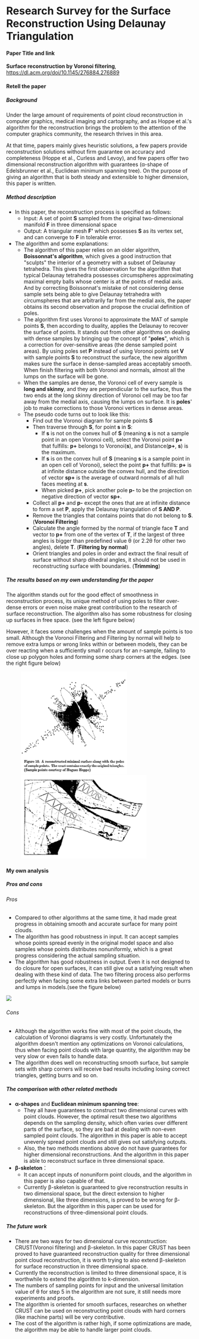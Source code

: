# Research Survey for the Surface Reconstruction Using Delaunay Triangulation

#### Paper Title and link

**Surface reconstruction by Voronoi filtering**, https://dl.acm.org/doi/10.1145/276884.276889

#### Retell the paper

##### Background

Under the large amount of requirements of point cloud reconstruction in computer graphics, medical imaging and cartography, and as Hoppe et al.'s algorithm for the reconstruction brings the problem to the attention of the computer graphics community, the research thrives in this area.

At that time, papers mainly gives heuristic solutions, a few papers provide reconstruction solutions without firm guarantee on accuracy and completeness (Hoppe et al., Curless and Levoy), and few papers offer two dimensional reconstruction algorithm with guarantees (α-shape of Edelsbrunner et al., Euclidean minimum spanning tree). On the purpose of giving an algorithm that is both steady and extensible to higher dimension, this paper is written.

##### Method description

- In this paper, the reconstruction process is specified as follows: 
  - Input: A set of point **S** sampled from the original two-dimensional manifold **F** in three dimensional space
  - Output: A triangular mesh **F'** which possesses **S** as its vertex set, and can converge to **F** in tolerable error.
- The algorithm and some explanations:
  - The algorithm of this paper relies on an older algorithm, **Boissonnat's algorithm**, which gives a good instruction that "sculpts" the interior of a geometry with a subset of Delaunay tetrahedra. This gives the first observation for the algorithm that typical Delaunay tetrahedra possesses  circumspheres approximating maximal empty balls whose center is at the points of medial axis. And by correcting Boissonnat's mistake of not considering dense sample sets being able to give Delaunay tetrahedra with circumspheres that are arbitrarily far from the medial axis, the paper obtains its second observation and propose the crucial definition of poles.
  - The algorithm first uses Voronoi to approximate the MAT of sample points **S**, then according to duality, applies the Delaunay to recover the surface of points. It stands out from other algorithms on dealing with dense samples by bringing up the concept of "**poles**", which is a correction for over-sensitive areas (the dense sampled point areas). By using poles set **P** instead of using Voronoi points set **V** with sample points **S** to reconstruct the surface, the new algorithm makes sure the surface in dense-sampled areas acceptably smooth. When finish filtering with both Voronoi and normals, almost all the lumps on the surface will be gone.
  - When the samples are dense, the Voronoi cell of every sample is **long and skinny**, and they are perpendicular to the surface, thus the two ends at the long skinny direction of Voronoi cell may be too far away from the medial axis, causing the lumps on surface. It is **poles**' job to make corrections to those Voronoi vertices in dense areas.
  - The pseudo code turns out to look like this:
    - Find out the Voronoi diagram for sample points **S**
    - Then traverse through **S**, for point **s** in **S**:
      - If **s** is not on the convex hull of **S** (meaning **s** is not a sample point in an open Voronoi cell), select the Voronoi point **p+** that fulfills: **p+** belongs to Voronoi(**s**), and Distance(**p+**, **s**) is the maximum.
      - If **s** is on the convex hull of **S** (meaning **s** is a sample point in an open cell of Voronoi), select the point **p+** that fulfills: **p+** is at infinite distance outside the convex hull, and the direction of vector **sp+** is the average of outward normals of all hull faces meeting at **s**.
      - When picked **p+**, pick another pole **p-** to be the projection on negative direction of vector **sp+**.
    - Collect all **p+** and **p-** except the ones that are at infinite distance to form a set **P**, apply the Delaunay triangulation of **S AND P**.
    - Remove the triangles that contains points that do not belong to **S**. (**Voronoi Filtering**)
    - Calculate the angle formed by the normal of triangle face **T** and vector to **p+** from one of the vertex of **T**, if the largest of three angles is bigger than predefined value θ (or 2.2θ for other two angles), delete **T**. (**Filtering by normal**)
    - Orient triangles and poles in order and extract the final result of surface without sharp dihedral angles, it should not be used in reconstructing surface with boundaries. (**Trimming**)

##### The results based on my own understanding for the paper

The algorithm stands out for the good effect of smoothness in reconstruction process, its unique method of using poles to filter over-dense errors or even noise make great contribution to the research of surface reconstruction. The algorithm also has some robustness for closing up surfaces in free space. (see the left figure below) 

However, it faces some challenges when the amount of sample points is too small. Although the Voronoi Filtering and Filtering by normal will help to remove extra lumps or wrong links within or between models, they can be over reacting when a sufficiently small r occurs for an r-sample, failing to close up polygon holes and forming some sharp corners at the edges. (see the right figure below) 

<figure class="half">
    <img src="GoodCase.png" style="zoom:70%;" /><img src="BadCase.png" style="zoom:80%;" />
</figure>

#### My own analysis

##### Pros and cons

###### Pros

- Compared to other algorithms at the same time, it had made great progress in obtaining smooth and accurate surface for many point clouds.
- The algorithm has good robustness in input. It can accept samples whose points spread evenly in the original model space and also samples whose points distributes nonuniformly, which is a great progress considering the actual sampling situation.
- The algorithm has good robustness in output. Even it is not designed to do closure for open surfaces, it can still give out a satisfying result when dealing with these kind of data. The two filtering process also performs perfectly when facing some extra links between parted models or burrs and lumps in models.(see the figure below)

<img src="D:\Rigin_Rain\Classes\CS271\ShangHaiTechCS271-Hws\hw2\roboustness.png" style="zoom:90%;" />

###### Cons

- Although the algorithm works fine with most of the point clouds, the calculation of Voronoi diagrams is very costly. Unfortunately the algorithm doesn't mention any optimizations on Voronoi calculations, thus when facing point clouds with large quantity, the algorithm may be very slow or even fails to handle data.
- The algorithm does well on reconstructing smooth surface, but sample sets with sharp corners will receive bad results including losing correct triangles, getting burrs and so on.

##### The comparison with other related methods

- **α-shapes** and **Euclidean minimum spanning tree**: 
  - They all have guarantees to construct two dimensional curves with point clouds. However, the optimal result these two algorithms depends on the sampling density, which often varies over different parts of the surface, so they are bad at dealing with non-even sampled point clouds. The algorithm in this paper is able to accept unevenly spread point clouds and still gives out satisfying outputs. 
  - Also, the two methods mentions above do not have guarantees for higher dimensional reconstructions. And the algorithm in this paper is able to reconstruct surface in three dimensional space.
- **β-skeleton**：
  - It can accept inputs of nonuniform point clouds, and the algorithm in this paper is also capable of that.
  - Currently β-skeleton is guaranteed to give reconstruction results in two dimensional space, but the direct extension to higher dimensional, like three dimensions, is proved to be wrong for β-skeleton. But the algorithm in this paper can be used for reconstructions of three-dimensional point clouds.

##### The future work

- There are two ways for two dimensional curve reconstruction: CRUST(Voronoi filtering) and β-skeleton. In this paper CRUST has been proved to have guaranteed reconstruction quality for three dimensional point cloud reconstruction, it is worth trying to also extend β-skeleton for surface reconstruction in three dimensional space.
- Currently the reconstruction is limited to three dimensional space, it is worthwhile to extend the algorithm to k-dimension.
- The numbers of sampling points for input and the universal limitation value of θ for step 5 in the algorithm are not sure, it still needs more experiments and proofs.
- The algorithm is oriented for smooth surfaces, researches on whether CRUST can be used on reconstructing point clouds with hard corners (like machine parts) will be very contributive.
- The cost of the algorithm is rather high, if some optimizations are made, the algorithm may be able to handle larger point clouds.


